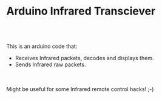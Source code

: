 <h1><b>Arduino Infrared Transciever</b></h1><br><br>

This is an arduino code that:<br>
- Receives Infrared packets, decodes and displays them.<br>
- Sends Infrared raw packets.<br>

<br><br>
Might be useful for some Infrared remote control hacks! ;-)
